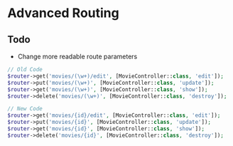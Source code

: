 # Advanced Routing <!-- omit from toc -->

## Todo

- Change more readable route parameters

```php
// Old Code
$router->get('movies/(\w+)/edit', [MovieController::class, 'edit']);
$router->put('movies/(\w+)', [MovieController::class, 'update']);
$router->get('movies/(\w+)', [MovieController::class, 'show']);
$router->delete('movies/(\w+)', [MovieController::class, 'destroy']);

// New Code
$router->get('movies/{id}/edit', [MovieController::class, 'edit']);
$router->put('movies/{id}', [MovieController::class, 'update']);
$router->get('movies/{id}', [MovieController::class, 'show']);
$router->delete('movies/{id}', [MovieController::class, 'destroy']);
```
